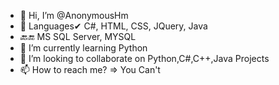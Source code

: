 - 👋 Hi, I’m @AnonymousHm
- 👀 Languages✔ C#, HTML, CSS, JQuery, Java
- 🔙🔚 MS SQL Server, MYSQL
- 🌱 I’m currently learning Python
- 💞️ I’m looking to collaborate on Python,C#,C++,Java Projects
- 📫 How to reach me? => You Can't

<!---
AnonymousHm/AnonymousHm is a ✨ special ✨ repository because its `README.md` (this file) appears on your GitHub profile.
You can click the Preview link to take a look at your changes.
--->
